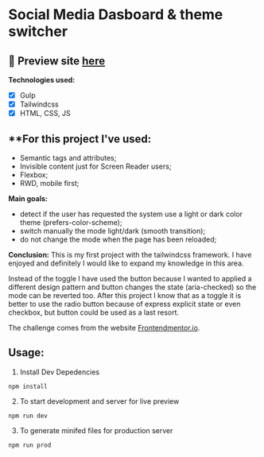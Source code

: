 # Social Media Dasboard & theme switcher

## 🎥  Preview site [here](https://szymonrojek.github.io/sm-dashboard-theme-switcher/)

**Technologies used:**
* [x] Gulp
* [x] Tailwindcss
* [x] HTML, CSS, JS

## **For this project I've used:
- Semantic tags and attributes;
- Invisible content just for Screen Reader users;
- Flexbox;
- RWD, mobile first;

**Main goals:**
- detect if the user has requested the system use a light or dark color theme (prefers-color-scheme);
- switch manually the mode light/dark (smooth transition);
- do not change the mode when the page has been reloaded;

**Conclusion:**
This is my first project with the tailwindcss framework. I have enjoyed and definitely I would like to expand my knowledge in this area.

Instead of the toggle I have used the button because I wanted to applied a different design pattern and button changes the state (aria-checked) so the mode can be reverted too. After this project I know that as a toggle it is better to use the radio button because of express explicit state or even checkbox, but button could be used as a last resort. 

The challenge comes from the website [Frontendmentor.io](https://www.frontendmentor.io/dashboard).

## Usage:

1. Install Dev Depedencies
```
npm install
```
2. To start development and server for live preview
```
npm run dev
```
3. To generate minifed files for production server
```
npm run prod 
```
